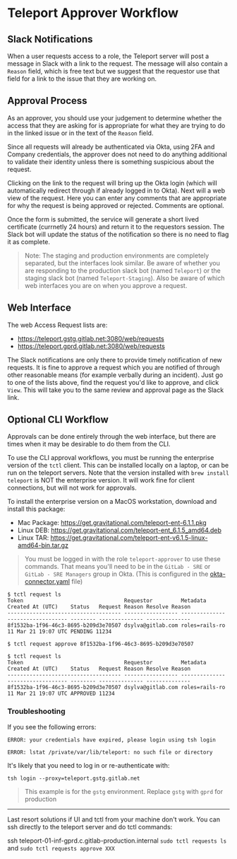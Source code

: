 # Teleport Approver Workflow

## Slack Notifications

When a user requests access to a role, the Teleport server will post a message in Slack with a link to the request. The message will also contain a `Reason` field, which is free text but we suggest that the requestor use that field for a link to the issue that they are working on.

## Approval Process

As an approver, you should use your judgement to determine whether the access that they are asking for is appropriate for what they are trying to do in the linked issue or in the text of the `Reason` field.

Since all requests will already be authenticated via Okta, using 2FA and Company credentials, the approver does not need to do anything additional to validate their identity unless there is something suspicious about the request.

Clicking on the link to the request will bring up the Okta login (which will automatically redirect through if already logged in to Okta).  Next will a web view of the request. Here you can enter any comments that are appropriate for why the request is being approved or rejected. Comments are optional. 

Once the form is submitted, the service will generate a short lived certificate (currnetly 24 hours) and return it to the requestors session. The Slack bot will update the status of the notification so there is no need to flag it as complete.

> Note: The staging and production environments are completely separated, but the interfaces look similar.  Be aware of whether you are responding to the production slack bot (named `Teleport`) or the staging slack bot (named `Teleport-Staging`).  Also be aware of which web interfaces you are on when you approve a request.

## Web Interface

The web Access Request lists are:

- https://teleport.gstg.gitlab.net:3080/web/requests
- https://teleport.gprd.gitlab.net:3080/web/requests

The Slack notifications are only there to provide timely notification of new requests. It is fine to approve a request which you are notified of through other reasonable means (for example verbally during an incident). Just go to one of the lists above, find the request you'd like to approve, and click `View`.  This will take you to the same review and approval page as the Slack link.

## Optional CLI Workflow

Approvals can be done entirely through the web interface, but there are times when it may be desirable to do them from the CLI.

To use the CLI approval workflows, you must be running the enterprise version of the `tctl` client.  This can be installed locally on a laptop, or can be run on the teleport servers.  Note that the version installed with `brew install teleport` is NOT the enterprise version.  It will work fine for client connections, but will not work for approvals.

To install the enterprise version on a MacOS workstation, download and install this package: 

- Mac Package: https://get.gravitational.com/teleport-ent-6.1.1.pkg 
- Linux DEB: https://get.gravitational.com/teleport-ent_6.1.5_amd64.deb
- Linux TAR: https://get.gravitational.com/teleport-ent-v6.1.5-linux-amd64-bin.tar.gz

> You must be logged in with the role `teleport-approver` to use these commands. That means you'll need to be in the `GitLab - SRE` or `GitLab - SRE Managers` group in Okta. (This is configured in the [okta-connector.yaml](https://gitlab.com/gitlab-cookbooks/gitlab-teleport/-/blob/master/templates/default/okta-connector.yaml.erb#L14) file)

```shell
$ tctl request ls
Token                                Requestor         Metadata       Created At (UTC)    Status   Request Reason Resolve Reason
------------------------------------ ----------------- -------------- ------------------- -------- -------------- --------------
8f1532ba-1f96-46c3-8695-b209d3e70507 dsylva@gitlab.com roles=rails-ro 11 Mar 21 19:07 UTC PENDING 11234
```

```shell
$ tctl request approve 8f1532ba-1f96-46c3-8695-b209d3e70507
```

```shell
$ tctl request ls
Token                                Requestor         Metadata       Created At (UTC)    Status   Request Reason Resolve Reason
------------------------------------ ----------------- -------------- ------------------- -------- -------------- --------------
8f1532ba-1f96-46c3-8695-b209d3e70507 dsylva@gitlab.com roles=rails-ro 11 Mar 21 19:07 UTC APPROVED 11234
```

### Troubleshooting

If you see the following errors:

`ERROR: your credentials have expired, please login using tsh login`

`ERROR: lstat /private/var/lib/teleport: no such file or directory`

It's likely that you need to log in or re-authenticate with:

```shell
tsh login --proxy=teleport.gstg.gitlab.net
```
> This example is for the `gstg` environment.  Replace `gstg` with `gprd` for production

-----

Last resort solutions if UI and tctl from your machine don't work.
You can ssh directly to the teleport server and do tctl commands:

ssh teleport-01-inf-gprd.c.gitlab-production.internal `sudo tctl requests ls` and `sudo tctl requests approve XXX`
